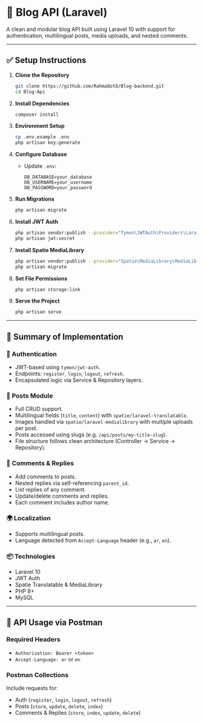 # 🧠 Blog API (Laravel)

A clean and modular blog API built using Laravel 10 with support for authentication, multilingual posts, media uploads, and nested comments.

---

## ✅ Setup Instructions

1. **Clone the Repository**
   ```bash
   git clone https://github.com/RahmaQotb/Blog-backend.git
   cd Blog-Api
   ```

2. **Install Dependencies**
   ```bash
   composer install
   ```

3. **Environment Setup**
   ```bash
   cp .env.example .env
   php artisan key:generate
   ```

4. **Configure Database**
   - Update `.env`:
     ```
     DB_DATABASE=your_database
     DB_USERNAME=your_username
     DB_PASSWORD=your_password
     ```

5. **Run Migrations**
   ```bash
   php artisan migrate
   ```

6. **Install JWT Auth**
   ```bash
   php artisan vendor:publish --provider="Tymon\JWTAuth\Providers\LaravelServiceProvider"
   php artisan jwt:secret
   ```

7. **Install Spatie MediaLibrary**
   ```bash
   php artisan vendor:publish --provider="Spatie\MediaLibrary\MediaLibraryServiceProvider" --tag="migrations"
   php artisan migrate
   ```

8. **Set File Permissions**
   ```bash
   php artisan storage:link
   ```

9. **Serve the Project**
   ```bash
   php artisan serve
   ```

---

## 🧩 Summary of Implementation

### 🔐 Authentication
- JWT-based using `tymon/jwt-auth`.
- Endpoints: `register`, `login`, `logout`, `refresh`.
- Encapsulated logic via Service & Repository layers.

### 📝 Posts Module
- Full CRUD support.
- Multilingual fields (`title`, `content`) with `spatie/laravel-translatable`.
- Images handled via `spatie/laravel-medialibrary` with multiple uploads per post.
- Posts accessed using slugs (e.g. `/api/posts/my-title-slug`).
- File structure follows clean architecture (Controller → Service → Repository).

### 💬 Comments & Replies
- Add comments to posts.
- Nested replies via self-referencing `parent_id`.
- List replies of any comment.
- Update/delete comments and replies.
- Each comment includes author name.

### 🌍 Localization
- Supports multilingual posts.
- Language detected from `Accept-Language` header (e.g., `ar`, `en`).

### 📦 Technologies
- Laravel 10
- JWT Auth
- Spatie Translatable & MediaLibrary
- PHP 8+
- MySQL

---

## 📮 API Usage via Postman

### Required Headers
- `Authorization: Bearer <token>`
- `Accept-Language: ar` or `en`

### Postman Collections
Include requests for:
- Auth (`register`, `login`, `logout`, `refresh`)
- Posts (`store`, `update`, `delete`, `index`)
- Comments & Replies (`store`, `index`, `update`, `delete`)
